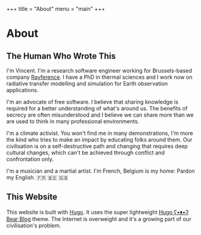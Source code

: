 +++
title = "About"
menu = "main"
+++


# About

## The Human Who Wrote This

I'm Vincent. I'm a research software engineer working for Brussels-based company [Rayference](https://www.rayference.eu/). I have a PhD in thermal sciences and I work now on radiative transfer modelling and simulation for Earth observation applications.

I'm an advocate of free software. I believe that sharing knowledge is required for a better understanding of what's around us. The benefits of secrecy are often misunderstood and I believe we can share more than we are used to think in many professional environments.

I'm a climate activist. You won't find me in many demonstrations, I'm more the kind who tries to make an impact by educating folks around them. Our civilisation is on a self-destructive path and changing that requires deep cultural changes, which can't be achieved through conflict and confrontation only.

I'm a musician and a martial artist. I'm French, Belgium is my home: Pardon my English. 🇫🇷 🇧🇪 🇬🇧

## This Website

This website is built with [Hugo](https://www.gohugo.io/). It uses the super lightweight [Hugo ʕ•ᴥ•ʔ Bear Blog](https://github.com/janraasch/hugo-bearblog/) theme. The Internet is overweight and it's a growing part of our civilisation's problem.
